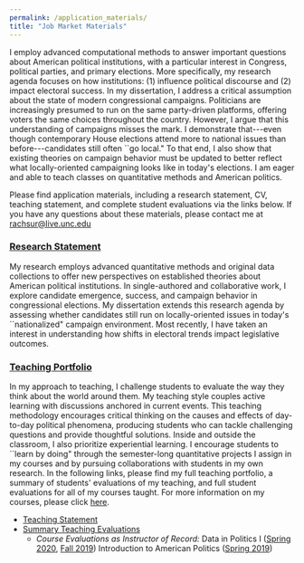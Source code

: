 ```yaml
---
permalink: /application_materials/
title: "Job Market Materials"
---
```


I employ advanced computational methods to answer important questions about American political institutions, with a particular interest in Congress, political parties, and primary elections. More specifically, my research agenda focuses on how institutions: (1) influence political discourse and (2) impact electoral success. In my dissertation, I address a critical assumption about the state of modern congressional campaigns. Politicians are increasingly presumed to run on the same party-driven platforms, offering voters the same choices throughout the country. However, I argue that this understanding of campaigns misses the mark. I demonstrate that---even though contemporary House elections attend more to national issues than before---candidates still often ``go local."  To that end, I also show that existing theories on campaign behavior must be updated to better reflect what locally-oriented campaigning looks like in today's elections. I am eager and able to teach classes on quantitative methods and American politics. 

Please find application materials, including a research statement, CV, teaching statement, and complete student evaluations via the links below. If you have any questions about these materials, please contact me at [rachsur@live.unc.edu](mailto:rachsur@live.unc.edu)

### [Research Statement](/files/porter_research_statement.pdf)
My research employs advanced quantitative methods and original data collections to offer new perspectives on established theories about American political institutions. In single-authored and collaborative work, I explore candidate emergence, success, and campaign behavior in congressional elections. My dissertation extends this research agenda by assessing whether candidates still run on locally-oriented issues in today's ``nationalized" campaign environment. Most recently, I have taken an interest in understanding how shifts in electoral trends impact legislative outcomes.

### [Teaching Portfolio](/files/porter_teaching_portfolio.pdf)
In my approach to teaching, I challenge students to evaluate the way they think about the world around them. My teaching style couples active learning with discussions anchored in current events. This teaching methodology encourages critical thinking on the causes and effects of day-to-day political phenomena, producing students who can tackle challenging questions and provide thoughtful solutions. Inside and outside the classroom, I also prioritize experiential learning. I encourage students to ``learn by doing" through the semester-long quantitative projects I assign in my courses and by pursuing collaborations with students in my own research. In the following links, please find my full teaching portfolio, a summary of students' evaluations of my teaching, and full student evaluations for all of my courses taught. For more information on my courses, please click [here](https://rachelporter.org/teaching/). 

- [Teaching Statement](/files/teaching_statement.pdf)
- [Summary Teaching Evaluations](/files/teaching_evaluation_summary.pdf)
    - *Course Evaluations as Instructor of Record:* Data in Politics I ([Spring 2020](/files/porter_281_SP20.pdf), [Fall 2019](/files/porter_281_FA19.pdf)) Introduction to American Politics ([Spring 2019](/files/porter_100_SP19.pdf))
    
